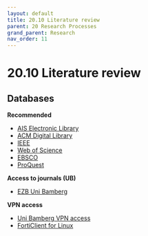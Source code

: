 ```yaml
---
layout: default
title: 20.10 Literature review
parent: 20 Research Processes
grand_parent: Research
nav_order: 11
---
```


# 20.10 Literature review

## Databases

**Recommended**

- [AIS Electronic Library](http://aisel.aisnet.org/)
- [ACM Digital Library](http://dl.acm.org/)
- [IEEE](https://www.computer.org/csdl/home)
- [Web of Science](https://www.webofscience.com/wos)
- [EBSCO](https://search.ebscohost.com/)
- [ProQuest](https://www.proquest.com/)

**Access to journals (UB)**

- [EZB Uni Bamberg](https://ezb.uni-regensburg.de/ezeit/fl.phtml?bibid=UBB&colors=7)

**VPN access**

- [Uni Bamberg VPN access](https://www.uni-bamberg.de/its/dienstleistungen/iam/weblogin/shibboleth/)
- [FortiClient for Linux](https://www.uni-bamberg.de/its/dienstleistungen/netz/vpn/einrichten/linux/)

<!-- 
## Criteria

## Tools

## Literature
 -->
